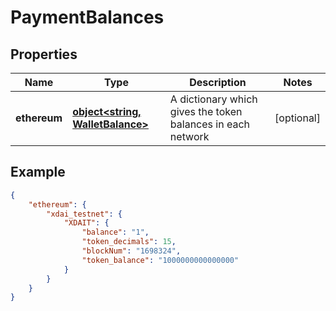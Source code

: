 # PaymentBalances

## Properties
Name | Type | Description | Notes
------------ | ------------- | ------------- | -------------
**ethereum** | [**object&lt;string, WalletBalance&gt;**](WalletBalance.md) | A dictionary which gives the token balances in each network |  [optional]



## Example

```json
{
    "ethereum": {
        "xdai_testnet": {
            "XDAIT": {
                "balance": "1",
                "token_decimals": 15,
                "blockNum": "1698324",
                "token_balance": "1000000000000000"
            }
        }
    }
}
```